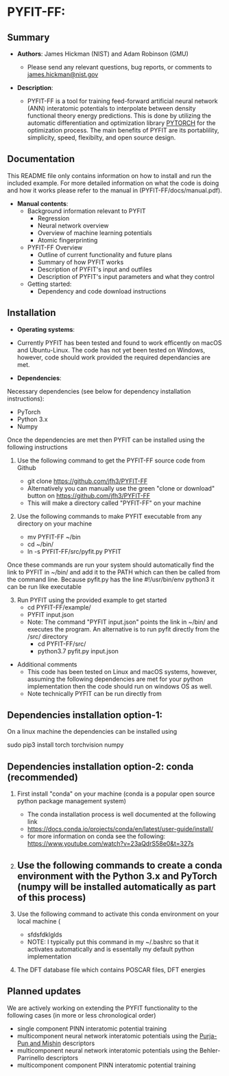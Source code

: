 # PYFIT-FF: 

## Summary

+ __Authors__: James Hickman (NIST) and Adam Robinson (GMU) 
	* Please send any relevant questions, bug reports, or comments to james.hickman@nist.gov

+ __Description__: 
	- PYFIT-FF is a tool for training feed-forward artificial neural network (ANN) interatomic potentials to interpolate between density functional theory energy predictions. This is done by utilizing the automatic differentiation and optimization library [PYTORCH](https://pytorch.org/) for the optimization process. The main benefits of PYFIT are its portablility, simplicity, speed, flexibilty, and open source design. 

## Documentation

This README file only contains information on how to install and run the included example. For more detailed information on what the code is doing and how it works please refer to the manual in (PYFIT-FF/docs/manual.pdf). 

+ __Manual contents__: 
	- Background information relevant to PYFIT
		* Regression 
		* Neural network overview
		* Overview of machine learning potentials 
		* Atomic fingerprinting 
	- PYFIT-FF Overview
		* Outline of current functionality and future plans
		* Summary of how PYFIT works
		* Description of PYFIT's input and outfiles
		* Description of PYFIT's input parameters and what they control
	- Getting started: 
		* Dependency and code download instructions 

## Installation

+ __Operating systems__:

- Currently PYFIT has been tested and found to work efficently on macOS and Ubuntu-Linux. The code has not yet been tested on Windows, however, code should work provided the required dependancies are met. 

+ __Dependencies__:


Necessary dependencies (see below for dependency installation instructions):  

- PyTorch
- Python 3.x 
- Numpy

Once the dependencies are met then PYFIT can be installed using the following instructions 

1) Use the following command to get the PYFIT-FF source code from Github
 	- git clone https://github.com/jfh3/PYFIT-FF
	- Alternatively you can  manually use the green "clone or download" button on https://github.com/jfh3/PYFIT-FF
 	- This will make a directory called "PYFIT-FF" on your machine 

2) Use the following commands to make PYFIT executable from any directory on your machine  
 	- mv PYFIT-FF ~/bin
	- cd ~/bin/
	- ln -s PYFIT-FF/src/pyfit.py  PYFIT 

Once these commands are run your system should automatically find the link to PYFIT in ~/bin/ and add it to the PATH which can then be called from the command line. Because pyfit.py has the line #!/usr/bin/env python3 it can be run like executable 

3) Run PYFIT using the provided example to get started 
	- cd PYFIT-FF/example/
	- PYFIT input.json 
	- Note: The command "PYFIT input.json" points the link in ~/bin/ and executes the program. An alternative is to run pyfit directly from the /src/ directory 
		* cd PYFIT-FF/src/
		* python3.7 pyfit.py input.json 

+ Additional comments 
	- This code has been tested on Linux and macOS systems, however, assuming the following dependencies are met for your python implementation then the code should run on windows OS as well.
	- Note technically PYFIT can be run directly from


## Dependencies installation option-1:    

On a linux machine the dependencies can be installed using 

sudo pip3 install torch torchvision numpy


## Dependencies installation option-2: conda (recommended)  

1) First install "conda" on your machine (conda is a popular open source python package management system)
 	- The conda installation process is well documented at the following link 
 	- https://docs.conda.io/projects/conda/en/latest/user-guide/install/
	- for more information on conda see the following: https://www.youtube.com/watch?v=23aQdrS58e0&t=327s
2) Use the following commands to create a conda environment with the Python 3.x and PyTorch (numpy will be installed automatically as part of this process) 
	- 

3) Use the following command to activate this conda environment on your local machine (
	- sfdsfdklglds
	- NOTE: I typically put this command in my ~/.bashrc so that it activates automatically and is essentally my default python implementation


2) The DFT database file which contains POSCAR files, DFT energies

## Planned updates

We are actively working on extending the PYFIT functionality to the following cases (in more or less chronological order) 

+ single component PINN interatomic potential training
+ multicomponent neural network interatomic potentials using the [Purja-Pun and Mishin](https://www.nature.com/articles/s41467-019-10343-5) descriptors 
+ multicomponent neural network interatomic potentials using the Behler-Parrinello descriptors
+ multicomponent component PINN interatomic potential training
